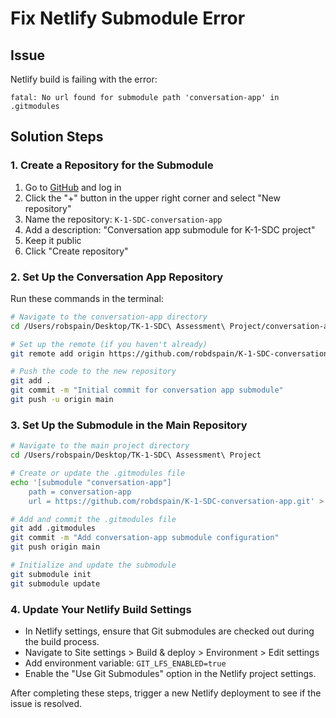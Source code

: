 # Fix Netlify Submodule Error

## Issue

Netlify build is failing with the error:
```
fatal: No url found for submodule path 'conversation-app' in .gitmodules
```

## Solution Steps

### 1. Create a Repository for the Submodule

1. Go to [GitHub](https://github.com) and log in
2. Click the "+" button in the upper right corner and select "New repository"
3. Name the repository: `K-1-SDC-conversation-app`
4. Add a description: "Conversation app submodule for K-1-SDC project"
5. Keep it public
6. Click "Create repository"

### 2. Set Up the Conversation App Repository

Run these commands in the terminal:

```bash
# Navigate to the conversation-app directory
cd /Users/robspain/Desktop/TK-1-SDC\ Assessment\ Project/conversation-app

# Set up the remote (if you haven't already)
git remote add origin https://github.com/robdspain/K-1-SDC-conversation-app.git

# Push the code to the new repository
git add .
git commit -m "Initial commit for conversation app submodule"
git push -u origin main
```

### 3. Set Up the Submodule in the Main Repository

```bash
# Navigate to the main project directory
cd /Users/robspain/Desktop/TK-1-SDC\ Assessment\ Project

# Create or update the .gitmodules file
echo '[submodule "conversation-app"]
	path = conversation-app
	url = https://github.com/robdspain/K-1-SDC-conversation-app.git' > .gitmodules

# Add and commit the .gitmodules file
git add .gitmodules
git commit -m "Add conversation-app submodule configuration"
git push origin main

# Initialize and update the submodule
git submodule init
git submodule update
```

### 4. Update Your Netlify Build Settings

- In Netlify settings, ensure that Git submodules are checked out during the build process.
- Navigate to Site settings > Build & deploy > Environment > Edit settings
- Add environment variable: `GIT_LFS_ENABLED=true`
- Enable the "Use Git Submodules" option in the Netlify project settings.

After completing these steps, trigger a new Netlify deployment to see if the issue is resolved. 